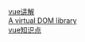 [vue讲解](http://hcysun.me/vue-design/zh/essence-of-comp.html#%E7%BB%84%E4%BB%B6%E7%9A%84-vnode-%E5%A6%82%E4%BD%95%E8%A1%A8%E7%A4%BA)  
[A virtual DOM library ](https://github.com/snabbdom/snabbdom)  
[vue知识点](https://www.studyfe.cn/2018/08/10/vue/vuerouter/)
